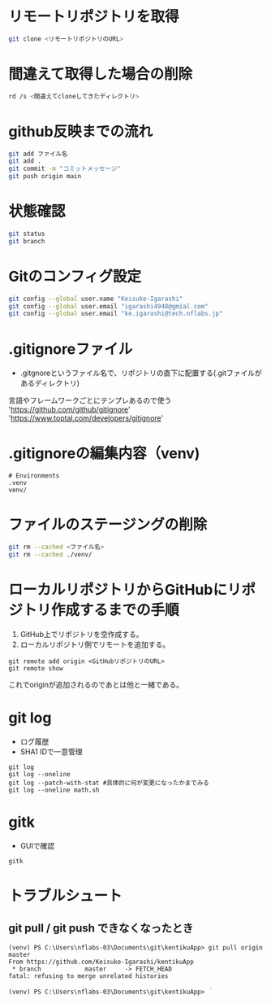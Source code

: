 # リモートリポジトリを取得
```bash
git clone <リモートリポジトリのURL>
```

# 間違えて取得した場合の削除
```bash
rd /s <間違えてcloneしてきたディレクトリ>
```

# github反映までの流れ
```bash
git add ファイル名
git add .
git commit -m "コミットメッセージ"
git push origin main
```

# 状態確認
```bash
git status
git branch
```

# Gitのコンフィグ設定
```bash
git config --global user.name "Keisuke-Igarashi"
git config --global user.email "igarashi4948@gmial.com"
git config --global user.email "ke.igarashi@tech.nflabs.jp"
```

# .gitignoreファイル
- .gitgnoreというファイル名で、リポジトリの直下に配置する(.gitファイルがあるディレクトリ)

言語やフレームワークごとにテンプレあるので使う
'https://github.com/github/gitignore'
'https://www.toptal.com/developers/gitignore'

# .gitignoreの編集内容（venv)
```
# Environments
.venv
venv/
```


# ファイルのステージングの削除
```bash
git rm --cached <ファイル名>
git rm --cached ./venv/
```


# ローカルリポジトリからGitHubにリポジトリ作成するまでの手順

1. GitHub上でリポジトリを空作成する。
2. ローカルリポジトリ側でリモートを追加する。

```
git remote add origin <GitHubリポジトリのURL>
git remote show
```
これでoriginが追加されるのであとは他と一緒である。

# git log
* ログ履歴
* SHA1 IDで一意管理
```
git log
git log --oneline
git log --patch-with-stat #具体的に何が変更になったかまでみる
git log --oneline math.sh
```

# gitk
* GUIで確認
```
gitk
```

# トラブルシュート

## git pull / git push できなくなったとき
```
(venv) PS C:\Users\nflabs-03\Documents\git\kentikuApp> git pull origin master
From https://github.com/Keisuke-Igarashi/kentikuApp
 * branch            master     -> FETCH_HEAD
fatal: refusing to merge unrelated histories

(venv) PS C:\Users\nflabs-03\Documents\git\kentikuApp> ｀ 
```
